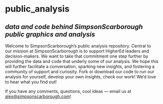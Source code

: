# public_analysis
## _data and code behind SimpsonScarborough public graphics and analysis_

Welcome to SimpsonScarborough’s public analysis repository. Central to our mission at SimpsonScarborough is to support HigherEd leaders and decision-makers. We want to take that commitment one step further by providing the data and code that underly some of our analysis. We hope this will further facilitate a conversation, sparking new insights, and fostering a community of support and curiosity. Fork or download our code to run our analysis for yourself, develop your own insights, check our work! We’d love to hear what you find out!

If you have any comments, questions, cool ideas — email us at alex@simpsonscarborough.com!
